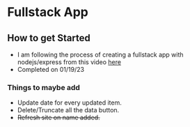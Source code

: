 # Fullstack App

## How to get Started

* I am following the process of creating a fullstack app with nodejs/express from this video [here](https://www.youtube.com/watch?v=vrj9AohVhPA)
* Completed on 01/19/23

### Things to maybe add
- Update date for every updated item.
- Delete/Truncate all the data button.
- ~~Refresh site on name added.~~